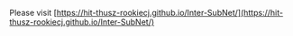 Please visit [https://hit-thusz-rookiecj.github.io/Inter-SubNet/](https://hit-thusz-rookiecj.github.io/Inter-SubNet/)

